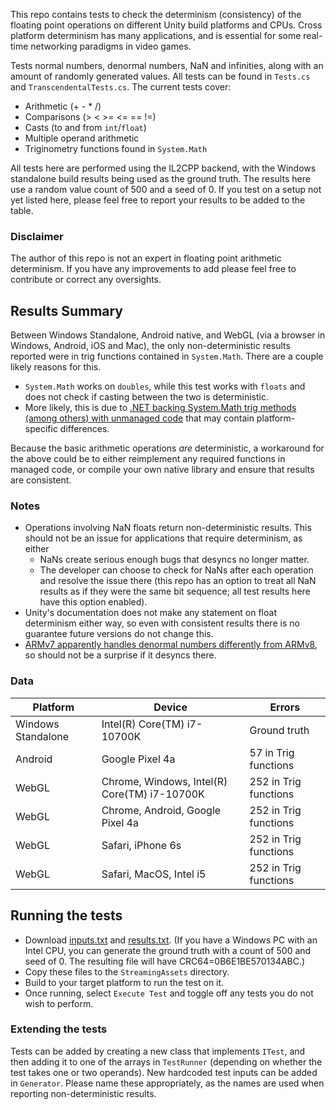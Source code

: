 This repo contains tests to check the determinism (consistency) of the floating point operations on different Unity build platforms and CPUs. Cross platform determinism has many applications, and is essential for some real-time networking paradigms in video games.

Tests normal numbers, denormal numbers, NaN and infinities, along with an amount of randomly generated values. All tests can be found in `Tests.cs` and `TranscendentalTests.cs`. The current tests cover:

- Arithmetic (+ - * /)
- Comparisons (> < >= <= == !=)
- Casts (to and from `int`/`float`)
- Multiple operand arithmetic
- Triginometry functions found in `System.Math`

All tests here are performed using the IL2CPP backend, with the Windows standalone build results being used as the ground truth. The results here use a random value count of 500 and a seed of 0. If you test on a setup not yet listed here, please feel free to report your results to be added to the table.

### Disclaimer

The author of this repo is not an expert in floating point arithmetic determinism. If you have any improvements to add please feel free to contribute or correct any oversights.

## Results Summary

Between Windows Standalone, Android native, and WebGL (via a browser in Windows, Android, iOS and Mac), the only non-deterministic results reported were in trig functions contained in `System.Math`. There are a couple likely reasons for this.

- `System.Math` works on `doubles`, while this test works with `floats` and does not check if casting between the two is deterministic.
- More likely, this is due to [.NET backing System.Math trig methods (among others) with unmanaged code](https://referencesource.microsoft.com/#mscorlib/system/math.cs) that may contain platform-specific differences.

Because the basic arithmetic operations *are* deterministic, a workaround for the above could be to either reimplement any required functions in managed code, or compile your own native library and ensure that results are consistent.

### Notes

* Operations involving NaN floats return non-deterministic results. This should not be an issue for applications that require determinism, as either
  * NaNs create serious enough bugs that desyncs no longer matter.
  * The developer can choose to check for NaNs after each operation and resolve the issue there (this repo has an option to treat all NaN results as if they were the same bit sequence; all test results here have this option enabled).
* Unity's documentation does not make any statement on float determinism either way, so even with consistent results there is no guarantee future versions do not change this.
* [ARMv7 apparently handles denormal numbers differently from ARMv8](https://stackoverflow.com/a/53993942), so should not be a surprise if it desyncs there. 

### Data

| Platform           | Device                                       | Errors                |
|--------------------|----------------------------------------------|-----------------------|
| Windows Standalone | Intel(R) Core(TM) i7-10700K                  | Ground truth          |
| Android            | Google Pixel 4a                              | 57 in Trig functions  |
| WebGL              | Chrome, Windows, Intel(R) Core(TM) i7-10700K | 252 in Trig functions |
| WebGL              | Chrome, Android, Google Pixel 4a             | 252 in Trig functions |
| WebGL              | Safari, iPhone 6s                            | 252 in Trig functions |
| WebGL              | Safari, MacOS, Intel i5                      | 252 in Trig functions |

## Running the tests

* Download [inputs.txt](https://github.com/IronWarrior/UnityCrossPlatformDeterministicFloats/files/10523786/inputs.txt) and [results.txt](https://github.com/IronWarrior/UnityCrossPlatformDeterministicFloats/files/10523787/results.txt). (If you have a Windows PC with an Intel CPU, you can generate the ground truth with a count of 500 and seed of 0. The resulting file will have CRC64=0B6E1BE570134ABC.)
* Copy these files to the `StreamingAssets` directory.
* Build to your target platform to run the test on it.
* Once running, select `Execute Test` and toggle off any tests you do not wish to perform.

### Extending the tests

Tests can be added by creating a new class that implements `ITest`, and then adding it to one of the arrays in `TestRunner` (depending on whether the test takes one or two operands). New hardcoded test inputs can be added in `Generator`. Please name these appropriately, as the names are used when reporting non-deterministic results.
